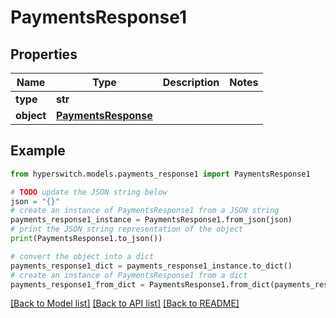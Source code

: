 # PaymentsResponse1


## Properties

Name | Type | Description | Notes
------------ | ------------- | ------------- | -------------
**type** | **str** |  | 
**object** | [**PaymentsResponse**](PaymentsResponse.md) |  | 

## Example

```python
from hyperswitch.models.payments_response1 import PaymentsResponse1

# TODO update the JSON string below
json = "{}"
# create an instance of PaymentsResponse1 from a JSON string
payments_response1_instance = PaymentsResponse1.from_json(json)
# print the JSON string representation of the object
print(PaymentsResponse1.to_json())

# convert the object into a dict
payments_response1_dict = payments_response1_instance.to_dict()
# create an instance of PaymentsResponse1 from a dict
payments_response1_from_dict = PaymentsResponse1.from_dict(payments_response1_dict)
```
[[Back to Model list]](../README.md#documentation-for-models) [[Back to API list]](../README.md#documentation-for-api-endpoints) [[Back to README]](../README.md)


